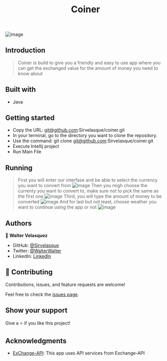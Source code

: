 <div align="center">
  <h1 align="center">
    Coiner
    <br />
    <br />
</div>

![image](https://github.com/Sirvelasque/coiner/assets/82236725/df75fc2b-e658-471b-a4a2-71b5802134d7)

## Introduction

> Coiner is build to give you a friendly and easy to use app where you can get the exchanged value for the amount of money you need to know about

## Built with
- Java

## Getting started
- Copy the URL: git@github.com:Sirvelasque/coiner.git
- In your terminal, go to the directory you want to clone the repository.
- Use the command: git clone git@github.com:Sirvelasque/coiner.git
- Execute Intellij project
- Run Main File

## Running
> First you will enter our interfase and be able to select the currency you want to convert from
![image](https://github.com/Sirvelasque/coiner/assets/82236725/2c68ba4b-94c8-448a-b4a8-352f68db8f0d)
> Then you migh choose the currenty you want to convert to, make sure not to pick the same as the first one
![image](https://github.com/Sirvelasque/coiner/assets/82236725/90380467-00f7-44b5-a162-be134daf6185)
> Third, you will type the amount of money to be converted
![image](https://github.com/Sirvelasque/coiner/assets/82236725/9fde3767-804c-4adc-a376-f79f7750686e)
> And for last but not least, choose weather you want to continue using the app or not
![image](https://github.com/Sirvelasque/coiner/assets/82236725/58a0686b-f217-4ff4-9b32-3d0f19ad4f0d)





## Authors

👤 **Walter Velasquez**

- GitHub: [@Sirvelasque](https://github.com/Sirvelasque)
- Twitter: [@WalterWalter](https://twitter.com/WalterWalte)
- LinkedIn: [LinkedIn](https://www.linkedin.com/in/sirvelasque/)

## 🤝 Contributing

Contributions, issues, and feature requests are welcome!

Feel free to check the [issues page](../../issues/).

## Show your support

Give a ⭐️ if you like this project!

## Acknowledgments

- [ExChange-API]([https://jikan.moe](https://app.exchangerate-api.com)): This app uses API services from Exchange-API

